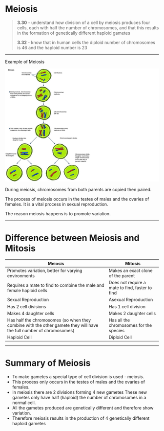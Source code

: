 # Meiosis

> **3.30** - understand how division of a cell by meiosis produces four cells, each with half the number of chromosomes, and that this results in the formation of genetically different haploid gametes
>
>  **3.32** - know that in human cells the diploid number of chromosomes is 46 and the haploid number is 23

---

Example of Meiosis

![](images/meiosis-example.png)

During meiosis, chromosomes from both parents are copied then paired.

The process of meiosis occurs in the testes of males and the ovaries of females. It is a vital process in sexual reproduction.

The reason meiosis happens is to promote variation.

---

# Difference between Meiosis and Mitosis

| Meiosis | Mitosis |
| --- | --- |
| Promotes variation, better for varying environments | Makes an exact clone of the parent |
| Requires a mate to find to combine the male and female haploid cells | Does not require a mate to find, faster to find |
| Sexual Reproduction | Asexual Reproduction |
| Has 2 cell divisions | Has 1 cell division |
| Makes 4 daughter cells | Makes 2 daughter cells |
| Has half the chromosomes (so when they combine with the other gamete they will have the full number of chromosomes) | Has all the chromosomes for the species |
| Haploid Cell | Diploid Cell |

---

# Summary of Meiosis

- To make gametes a special type of cell division is used - meiosis.
- This process only occurs in the testes of males and the ovaries of females.
- In meiosis there are 2 divisions forming 4 new gametes
These new gametes only have half (haploid) the number of chromosomes in a normal cell.
- All the gametes produced are genetically different and therefore show variation.
- Therefore meiosis results in the production of 4 genetically different haploid gametes
